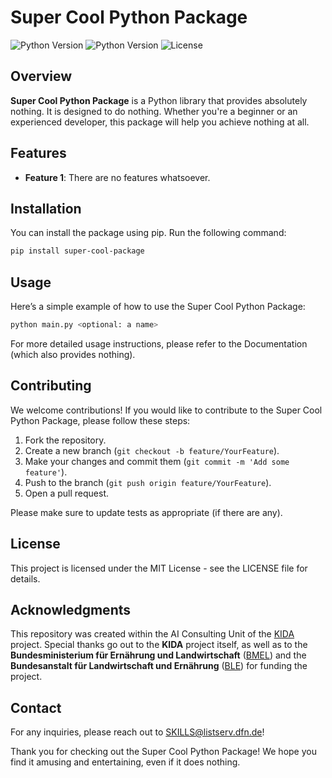 # Super Cool Python Package

![Python Version](https://img.shields.io/badge/python-3%2B-blue.svg)
![Python Version](https://img.shields.io/badge/python-2.7%2B-blue.svg)
![License](https://img.shields.io/badge/license-MIT-brightgreen.svg)

## Overview

**Super Cool Python Package** is a Python library that provides absolutely nothing. It is designed to do nothing. Whether you're a beginner or an experienced developer, this package will help you achieve nothing at all.

## Features

- **Feature 1**: There are no features whatsoever.

## Installation

You can install the package using pip. Run the following command:

``` bash
pip install super-cool-package
```

## Usage

Here’s a simple example of how to use the Super Cool Python Package:

``` bash
python main.py <optional: a name>
```

For more detailed usage instructions, please refer to the Documentation (which also provides nothing).

## Contributing

We welcome contributions! If you would like to contribute to the Super Cool Python Package, please follow these steps:

1. Fork the repository.
2. Create a new branch (`git checkout -b feature/YourFeature`).
3. Make your changes and commit them (`git commit -m 'Add some feature'`).
4. Push to the branch (`git push origin feature/YourFeature`).
5. Open a pull request.

Please make sure to update tests as appropriate (if there are any).

## License

This project is licensed under the MIT License - see the LICENSE file for details.

## Acknowledgments

This repository was created within the AI Consulting Unit of the [KIDA](https://www.kida-bmel.de/) project. Special thanks go out to the **KIDA** project itself, as well as to the **Bundesministerium für Ernährung und Landwirtschaft** ([BMEL](https://www.bmel.de/EN/Home/home_node.html)) and the **Bundesanstalt für Landwirtschaft und Ernährung** ([BLE](https://www.ble.de/EN/Home/home_node.html;jsessionid=A4031344815BC0EF18CBD4EF1C05FBC0.internet962)) for funding the project.

## Contact

For any inquiries, please reach out to [SKILLS@listserv.dfn.de](mailto:skills@listserv.dfn.de)!

Thank you for checking out the Super Cool Python Package! We hope you find it amusing and entertaining, even if it does nothing.
